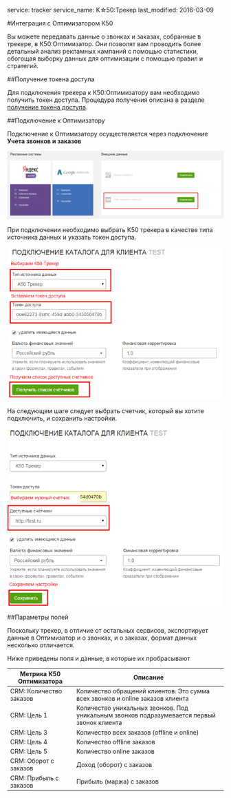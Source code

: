 service: tracker
service_name: K☆50:Трекер
last_modified: 2016-03-09

#Интеграция с Оптимизатором К50

Вы можете передавать данные о звонках и заказах, собранные в трекере, в К50:Оптимизатор. Они позволят вам проводить более детальный анализ рекламных кампаний с помощью статистики, обогощая выборку данных для оптимизации с помощью правил и стратегий.

##Получение токена доступа

Для подключения трекера к К50:Оптимизатору вам необходимо получить токен доступа. Процедура получения описана в разделе <a href="http://help.k50.ru/tracker-api/token_authorization/">получение токена доступа</a>. 

##Подключение к Оптимизатору

Подключение к Оптимизатору осуществляется через подключение **Учета звонков и заказов**

![Учет звонков и заказов](k50_11.png)

При подключении необходимо выбрать К50 трекера в качестве типа источника данных и указать токен доступа. 

![Подключение трекера](k50_12.png)

На следующем шаге следует выбрать счетчик, который вы хотите подключить, и сохранить настройки.

![Выбор счетчика](k50_13.png)

##Параметры полей

Поскольку трекер, в отличие от остальных сервисов, экспортирует данные в Оптимизатор и о звонках, и о заказах, формат данных несколько отличается.

Ниже приведены поля и данные, в которые их пробрасывают

|Метрика К50 Оптимизатора|Описание|
|------------------------|-------------------|
|CRM: Количество заказов|Количество обращений клиентов. Это сумма всех звонков и online заказов клиента|
|CRM: Цель 1|Количество уникальных звонков. Под уникальным звонков подразумевается первый звонок клиента|
|CRM: Цель 3|Количество всех заказов (offline и online)|
|CRM: Цель 4|Количество offline заказов|
|CRM: Цель 5|Количество online заказов|
|CRM: Оборот с заказов|Доход (оборот) с заказов|
|CRM: Прибыль с заказов|Прибыль (маржа) с заказов|